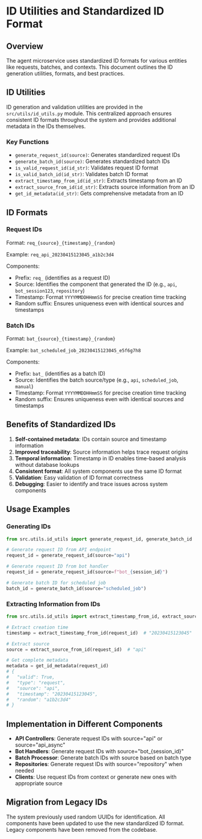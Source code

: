 # ID Utilities and Standardized ID Format

## Overview

The agent microservice uses standardized ID formats for various entities like requests, batches, and contexts. This document outlines the ID generation utilities, formats, and best practices.

## ID Utilities

ID generation and validation utilities are provided in the `src/utils/id_utils.py` module. This centralized approach ensures consistent ID formats throughout the system and provides additional metadata in the IDs themselves.

### Key Functions

- `generate_request_id(source)`: Generates standardized request IDs
- `generate_batch_id(source)`: Generates standardized batch IDs
- `is_valid_request_id(id_str)`: Validates request ID format
- `is_valid_batch_id(id_str)`: Validates batch ID format
- `extract_timestamp_from_id(id_str)`: Extracts timestamp from an ID
- `extract_source_from_id(id_str)`: Extracts source information from an ID
- `get_id_metadata(id_str)`: Gets comprehensive metadata from an ID

## ID Formats

### Request IDs

Format: `req_{source}_{timestamp}_{random}`

Example: `req_api_20230415123045_a1b2c3d4`

Components:
- Prefix: `req_` (identifies as a request ID)
- Source: Identifies the component that generated the ID (e.g., `api`, `bot_session123`, `repository`)
- Timestamp: Format `YYYYMMDDHHmmSS` for precise creation time tracking
- Random suffix: Ensures uniqueness even with identical sources and timestamps

### Batch IDs

Format: `bat_{source}_{timestamp}_{random}`

Example: `bat_scheduled_job_20230415123045_e5f6g7h8`

Components:
- Prefix: `bat_` (identifies as a batch ID)
- Source: Identifies the batch source/type (e.g., `api`, `scheduled_job`, `manual`)
- Timestamp: Format `YYYYMMDDHHmmSS` for precise creation time tracking
- Random suffix: Ensures uniqueness even with identical sources and timestamps

## Benefits of Standardized IDs

1. **Self-contained metadata**: IDs contain source and timestamp information
2. **Improved traceability**: Source information helps trace request origins
3. **Temporal information**: Timestamp in ID enables time-based analysis without database lookups
4. **Consistent format**: All system components use the same ID format
5. **Validation**: Easy validation of ID format correctness
6. **Debugging**: Easier to identify and trace issues across system components

## Usage Examples

### Generating IDs

```python
from src.utils.id_utils import generate_request_id, generate_batch_id

# Generate request ID from API endpoint
request_id = generate_request_id(source="api")

# Generate request ID from bot handler
request_id = generate_request_id(source=f"bot_{session_id}")

# Generate batch ID for scheduled job
batch_id = generate_batch_id(source="scheduled_job")
```

### Extracting Information from IDs

```python
from src.utils.id_utils import extract_timestamp_from_id, extract_source_from_id, get_id_metadata

# Extract creation time
timestamp = extract_timestamp_from_id(request_id)  # "20230415123045"

# Extract source
source = extract_source_from_id(request_id)  # "api"

# Get complete metadata
metadata = get_id_metadata(request_id)
# {
#   "valid": True,
#   "type": "request",
#   "source": "api",
#   "timestamp": "20230415123045",
#   "random": "a1b2c3d4"
# }
```

## Implementation in Different Components

- **API Controllers**: Generate request IDs with source="api" or source="api_async"
- **Bot Handlers**: Generate request IDs with source="bot_{session_id}"
- **Batch Processor**: Generate batch IDs with source based on batch type
- **Repositories**: Generate request IDs with source="repository" when needed
- **Clients**: Use request IDs from context or generate new ones with appropriate source

## Migration from Legacy IDs

The system previously used random UUIDs for identification. All components have been updated to use the new standardized ID format. Legacy components have been removed from the codebase. 